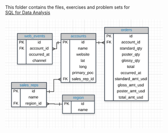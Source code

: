 This folder contains the files, exercises and problem sets for <br>
<a href="https://www.udacity.com/course/sql-for-data-analysis--ud198">SQL for Data Analysis</a>

![alt text](https://github.com/Elpuma/SQL-DEV-FOLDER/blob/master/SQL%20for%20Data%20Analysis%20-%20Udacity/erd.png?raw=true)
